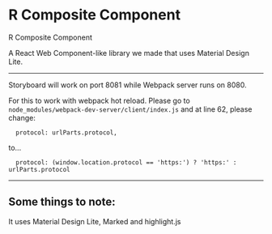 # R Composite Component

R Composite Component

A React Web Component-like library we made that uses Material Design Lite.

-----------------------

Storyboard will work on port 8081 while Webpack server runs on 8080.

For this to work with webpack hot reload. Please go to `node_modules/webpack-dev-server/client/index.js`
and at line 62, please change:

```
  protocol: urlParts.protocol,
```

to...

```
  protocol: (window.location.protocol == 'https:') ? 'https:' : urlParts.protocol
```

-----------------------

## Some things to note:

It uses Material Design Lite, Marked and highlight.js

